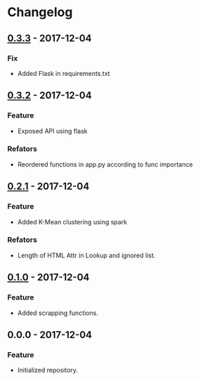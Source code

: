 # Changelog

## [0.3.3] - 2017-12-04

### Fix
- Added Flask in requirements.txt

## [0.3.2] - 2017-12-04

### Feature
- Exposed API using flask 

### Refators
- Reordered functions in app.py according to func importance
 
## [0.2.1] - 2017-12-04

### Feature
- Added K-Mean clustering using spark

### Refators
- Length of HTML Attr in Lookup and ignored list.
 
## [0.1.0] - 2017-12-04

### Feature
- Added scrapping functions.
 
## 0.0.0 - 2017-12-04

### Feature
- Initialized repository.

[0.3.3]: https://github.com/mabdullah353/cluster/compare/v0.3.2...v0.3.3
[0.3.2]: https://github.com/mabdullah353/cluster/compare/v0.2.1...v0.3.2
[0.2.1]: https://github.com/mabdullah353/cluster/compare/v0.1.0...v0.2.1
[0.1.0]: https://github.com/mabdullah353/cluster/compare/v0.0.0...v0.1.0
